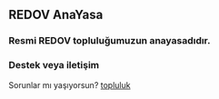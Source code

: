 ## REDOV AnaYasa

### Resmi REDOV topluluğumuzun anayasadıdır.


### Destek veya iletişim

Sorunlar mı yaşıyorsun? [topluluk](https://discord.gg/SAkKZ6YrBp) 

